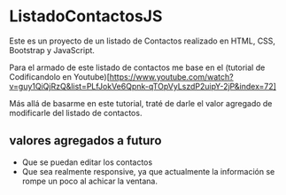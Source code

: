 # ListadoContactosJS

Este es un proyecto de un listado de Contactos realizado en HTML, CSS, Bootstrap y JavaScript.

Para el armado de este listado de contactos me base en el (tutorial de Codificandolo en Youtube)[https://www.youtube.com/watch?v=guy1QiQjRzQ&list=PLfJokVe6Qpnk-qTOpVyLszdP2uipY-2jP&index=72]

Más allá de basarme en este tutorial, traté de darle el valor agregado de modificarle del listado de contactos.

## valores agregados a futuro
- Que se puedan editar los contactos
- Que sea realmente responsive, ya que actualmente la información se rompe un poco al achicar la ventana.
